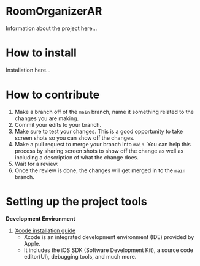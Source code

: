 # RoomOrganizerAR

Information about the project here...

# How to install

Installation here...

# How to contribute

1. Make a branch off of the `main` branch, name it something related to the changes you are making.
2. Commit your edits to your branch.
3. Make sure to test your changes. This is a good opportunity to take screen shots so you can show off the changes.
4. Make a pull request to merge your branch into `main`. You can help this process by sharing screen shots to show off the change as well as including a description of what the change does.
5. Wait for a review.
6. Once the review is done, the changes will get merged in to the `main` branch.

# Setting up the project tools

**Development Environment**

1. [Xcode installation guide](https://www.codecademy.com/article/installing-and-setting-up-xcode)
    - Xcode is an integrated development environment (IDE) provided by Apple.
    - It includes the iOS SDK (Software Development Kit), a source code editor(UI), debugging tools, and much more.